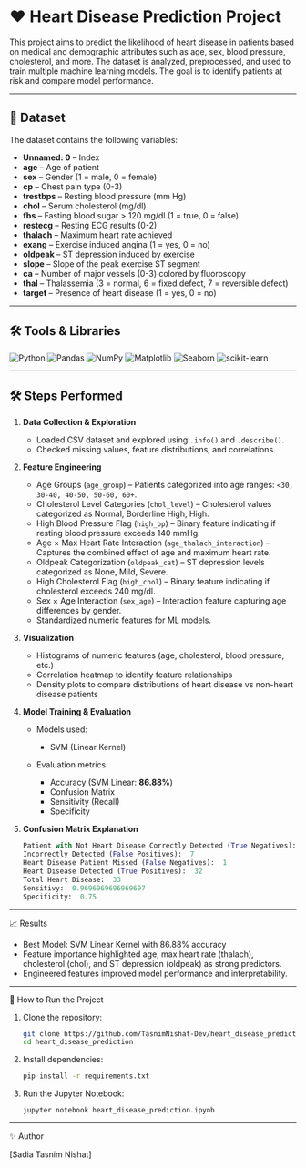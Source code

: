 # ❤️ Heart Disease Prediction Project

This project aims to predict the likelihood of heart disease in patients based on medical and demographic attributes such as age, sex, blood pressure, cholesterol, and more. The dataset is analyzed, preprocessed, and used to train multiple machine learning models. The goal is to identify patients at risk and compare model performance.

---

## 📂 Dataset

The dataset contains the following variables:

- **Unnamed: 0** – Index  
- **age** – Age of patient  
- **sex** – Gender (1 = male, 0 = female)  
- **cp** – Chest pain type (0-3)  
- **trestbps** – Resting blood pressure (mm Hg)  
- **chol** – Serum cholesterol (mg/dl)  
- **fbs** – Fasting blood sugar > 120 mg/dl (1 = true, 0 = false)  
- **restecg** – Resting ECG results (0-2)  
- **thalach** – Maximum heart rate achieved  
- **exang** – Exercise induced angina (1 = yes, 0 = no)  
- **oldpeak** – ST depression induced by exercise  
- **slope** – Slope of the peak exercise ST segment  
- **ca** – Number of major vessels (0-3) colored by fluoroscopy  
- **thal** – Thalassemia (3 = normal, 6 = fixed defect, 7 = reversible defect)  
- **target** – Presence of heart disease (1 = yes, 0 = no)  

---

## 🛠️ Tools & Libraries

![Python](https://img.shields.io/badge/Python-3776AB?style=for-the-badge&logo=python&logoColor=white) ![Pandas](https://img.shields.io/badge/Pandas-150458?style=for-the-badge&logo=pandas&logoColor=white) ![NumPy](https://img.shields.io/badge/NumPy-013243?style=for-the-badge&logo=numpy&logoColor=white) ![Matplotlib](https://img.shields.io/badge/Matplotlib-11557c?style=for-the-badge&logo=plotly&logoColor=white) ![Seaborn](https://img.shields.io/badge/Seaborn-9ECAE1?style=for-the-badge&logo=seaborn&logoColor=black) ![scikit-learn](https://img.shields.io/badge/scikit--learn-F7931E?style=for-the-badge&logo=scikitlearn&logoColor=white) 

---

## 🛠️ Steps Performed

1. **Data Collection & Exploration**  
   - Loaded CSV dataset and explored using `.info()` and `.describe()`.  
   - Checked missing values, feature distributions, and correlations.

2. **Feature Engineering**   
   - Age Groups (`age_group`) – Patients categorized into age ranges: `<30, 30-40, 40-50, 50-60, 60+`.
   - Cholesterol Level Categories (`chol_level`) – Cholesterol values categorized as Normal, Borderline High, High.
   - High Blood Pressure Flag (`high_bp`) – Binary feature indicating if resting blood pressure exceeds 140 mmHg.
   - Age × Max Heart Rate Interaction (`age_thalach_interaction`) – Captures the combined effect of age and maximum heart rate.
   - Oldpeak Categorization (`oldpeak_cat`) – ST depression levels categorized as None, Mild, Severe.
   - High Cholesterol Flag (`high_chol`) – Binary feature indicating if cholesterol exceeds 240 mg/dl.
   - Sex × Age Interaction (`sex_age`) – Interaction feature capturing age differences by gender.
   - Standardized numeric features for ML models.

3. **Visualization**  
   - Histograms of numeric features (age, cholesterol, blood pressure, etc.)  
   - Correlation heatmap to identify feature relationships  
   - Density plots to compare distributions of heart disease vs non-heart disease patients

4. **Model Training & Evaluation**  
   - Models used:  
     - SVM (Linear Kernel)   

   - Evaluation metrics:  
     - Accuracy (SVM Linear: **86.88%**)  
     - Confusion Matrix  
     - Sensitivity (Recall)  
     - Specificity  

5. **Confusion Matrix Explanation**
   ```python
   Patient with Not Heart Disease Correctly Detected (True Negatives):  21
   Incorrectly Detected (False Positives):  7
   Heart Disease Patient Missed (False Negatives):  1
   Heart Disease Detected (True Positives):  32
   Total Heart Disease:  33
   Sensitivy:  0.9696969696969697
   Specificity:  0.75

---

📈 Results
- Best Model: SVM Linear Kernel with 86.88% accuracy
- Feature importance highlighted age, max heart rate (thalach), cholesterol (chol), and ST depression (oldpeak) as strong predictors.
- Engineered features improved model performance and interpretability.

---

🚀 How to Run the Project

1. Clone the repository:
   ```bash
   git clone https://github.com/TasnimNishat-Dev/heart_disease_prediction.git
   cd heart_disease_prediction
3. Install dependencies:
   ```bash
   pip install -r requirements.txt
5. Run the Jupyter Notebook:
   ```bash
   jupyter notebook heart_disease_prediction.ipynb

---
✨ Author

[Sadia Tasnim Nishat]
